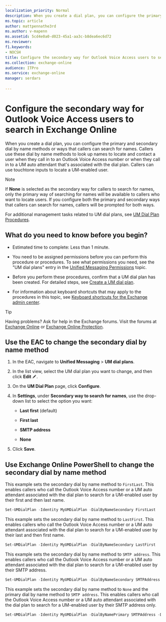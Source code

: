 ```yaml
---
localization_priority: Normal
description: When you create a dial plan, you can configure the primary and secondary dial by name methods or ways that callers can search for names. Callers use these dial by name methods to look up names to locate and contact a user when they call in to an Outlook Voice Access number or when they call in to a UM auto attendant that's associated with the dial plan. Callers can use touchtone inputs to locate a UM-enabled user.
ms.topic: article
author: mattpennathe3rd
ms.author: v-mapenn
ms.assetid: 5cd4e0a0-d023-45a1-aa3c-b8dea6ec6d72
ms.reviewer: 
f1.keywords:
- NOCSH
title: Configure the secondary way for Outlook Voice Access users to search in Exchange Online
ms.collection: exchange-online
audience: ITPro
ms.service: exchange-online
manager: serdars

---
```


# Configure the secondary way for Outlook Voice Access users to search in Exchange Online

When you create a dial plan, you can configure the primary and secondary dial by name methods or ways that callers can search for names. Callers use these dial by name methods to look up names to locate and contact a user when they call in to an Outlook Voice Access number or when they call in to a UM auto attendant that's associated with the dial plan. Callers can use touchtone inputs to locate a UM-enabled user.

> [!NOTE]
> If **None** is selected as the secondary way for callers to search for names, only the primary way of searching for names will be available to callers who want to locate users. If you configure both the primary and secondary ways that callers can search for names, callers will be prompted for both ways.

For additional management tasks related to UM dial plans, see [UM Dial Plan Procedures](https://technet.microsoft.com/library/1bda77c8-c4e2-4ae0-a001-76ae029bf843.aspx).

## What do you need to know before you begin?

- Estimated time to complete: Less than 1 minute.

- You need to be assigned permissions before you can perform this procedure or procedures. To see what permissions you need, see the "UM dial plans" entry in the [Unified Messaging Permissions](https://technet.microsoft.com/library/d326c3bc-8f33-434a-bf02-a83cc26a5498.aspx) topic.

- Before you perform these procedures, confirm that a UM dial plan has been created. For detailed steps, see [Create a UM dial plan](../../voice-mail-unified-messaging/connect-voice-mail-system/create-um-dial-plan.md).

- For information about keyboard shortcuts that may apply to the procedures in this topic, see [Keyboard shortcuts for the Exchange admin center](../../accessibility/keyboard-shortcuts-in-admin-center.md).

> [!TIP]
> Having problems? Ask for help in the Exchange forums. Visit the forums at [Exchange Online](https://go.microsoft.com/fwlink/p/?linkId=267542) or [Exchange Online Protection](https://go.microsoft.com/fwlink/p/?linkId=285351).

## Use the EAC to change the secondary dial by name method

1. In the EAC, navigate to **Unified Messaging** \> **UM dial plans**.

2. In the list view, select the UM dial plan you want to change, and then click **Edit** ![Edit icon](../../media/ITPro_EAC_EditIcon.gif).

3. On the **UM Dial Plan** page, click **Configure**.

4. In **Settings**, under **Secondary way to search for names**, use the drop-down list to select the option you want:

   - **Last first** (default)

   - **First last**

   - **SMTP address**

   - **None**

5. Click **Save**.

## Use Exchange Online PowerShell to change the secondary dial by name method

This example sets the secondary dial by name method to `FirstLast`. This enables callers who call the Outlook Voice Access number or a UM auto attendant associated with the dial plan to search for a UM-enabled user by their first and then last name.

```PowerShell
Set-UMDialPlan -Identity MyUMDialPlan -DialByNameSecondary FirstLast
```

This example sets the secondary dial by name method to `LastFirst`. This enables callers who call the Outlook Voice Access number or a UM auto attendant associated with the dial plan to search for a UM-enabled user by their last and then first name.

```PowerShell
Set-UMDialPlan -Identity MyUMDialPlan -DialByNameSecondary LastFirst
```

This example sets the secondary dial by name method to `SMTP address`. This enables callers who call the Outlook Voice Access number or a UM auto attendant associated with the dial plan to search for a UM-enabled user by their SMTP address.

```PowerShell
Set-UMDialPlan -Identity MyUMDialPlan -DialByNameSecondary SMTPAddress
```

This example sets the secondary dial by name method to `None` and the primary dial by name method to `SMTP address`. This enables callers who call the Outlook Voice Access number or a UM auto attendant associated with the dial plan to search for a UM-enabled user by their SMTP address only.

```PowerShell
Set-UMDialPlan -Identity MyUMDialPlan -DialByNamePrimary SMTPAddress -DialByNameSecondary None
```
